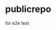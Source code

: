 # publicrepo
for e2e test
































































































































































































































































































































































































































































































































































































































































































































































































































































































































































































































































































































































































































































































































































































































































































































































































































































































































































































































































































































































































































































































































































































































































































































































































































































































































































































































































































































































































































































































































































































































































































